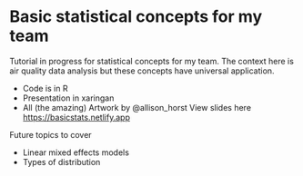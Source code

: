 # Basic statistical concepts for my team

Tutorial in progress for statistical concepts for my team. The context here is air quality data analysis but these concepts have universal application.
* Code is in R
* Presentation in xaringan
* All (the amazing) Artwork by @allison_horst
View slides here https://basicstats.netlify.app

Future topics to cover
* Linear mixed effects models
* Types of distribution
